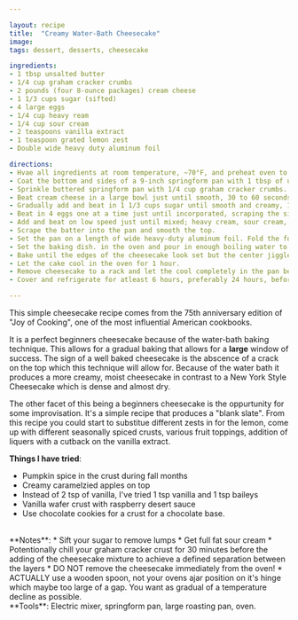 ```yaml
---

layout: recipe
title:  "Creamy Water-Bath Cheesecake"
image: 
tags: dessert, desserts, cheesecake

ingredients:
- 1 tbsp unsalted butter
- 1/4 cup graham cracker crumbs
- 2 pounds (four 8-ounce packages) cream cheese
- 1 1/3 cups sugar (sifted)
- 4 large eggs
- 1/4 cup heavy ream
- 1/4 cup sour cream
- 2 teaspoons vanilla extract
- 1 teaspoon grated lemon zest
- Double wide heavy duty aluminum foil

directions:
- Hvae all ingredients at room temperature, ~70°F, and preheat oven to 325°F.
- Coat the bottom and sides of a 9-inch springform pan with 1 tbsp of unsalted butter.
- Sprinkle buttered springform pan with 1/4 cup graham cracker crumbs. Tilt and tap the pan to spread the crumbs evenly over the bottom and sides.
- Beat cream cheese in a large bowl just until smooth, 30 to 60 seconds. Scrape the sides of the bowl and the beaters well.
- Gradually add and beat in 1 1/3 cups sugar until smooth and creamy, 1 to 2 minutes.
- Beat in 4 eggs one at a time just until incorporated, scraping the sides of the bowl and the heaters after each addition.
- Add and beat on low speed just until mixed; heavy cream, sour cream, vanilla, and grated lemon zest.
- Scrape the batter into the pan and smooth the top. 
- Set the pan on a length of wide heavy-duty aluminum foil. Fold the foil carefully up against the sides of the pan without tearing it. Set the pain in a large baking dish or roasting pan.
- Set the baking dish. in the oven and pour in enough boiling water to reach halfway up the sides of the cheesecake pan.
- Bake until the edges of the cheesecake look set but the center jiggles slightly when the pan is tapped, 55 to 60 mintes. Turn off the oven, prop the door ajar with the handle of a wooden spoon.
- Let the cake cool in the oven for 1 hour.
- Remove cheesecake to a rack and let the cool completely in the pan before unmolding.
- Cover and refrigerate for atleast 6 hours, preferably 24 hours, before serving.

---
```

This simple cheesecake recipe comes from the 75th anniversary edition of "Joy of Cooking", one of the most influential American cookbooks.

It is a perfect beginners cheesecake because of the water-bath baking technique. This allows for a gradual baking that allows for a **large** window of success. The sign of a well baked cheesecake is the abscence of a crack on the top which this technique will allow for. Because of the water bath it produces a more creamy, moist cheesecake in contrast to a New York Style Cheesecake which is dense and almost dry.

The other facet of this being a beginners cheesecake is the oppurtunity for some improvisation. It's a simple recipe that produces a "blank slate". From this recipe you could start to substitue different zests in for the lemon, come up with different seasonally spiced crusts, various fruit toppings, addition of liquers with a cutback on the vanilla extract.


**Things I have tried**:
* Pumpkin spice in the crust during fall months
* Creamy caramelzied apples on top
* Instead of 2 tsp of vanilla, I've tried 1 tsp vanilla and 1 tsp baileys
* Vanilla wafer crust with raspberry desert sauce
* Use chocolate cookies for a crust for a chocolate base.

<br>
**Notes**: 
* Sift your sugar to remove lumps
* Get full fat sour cream
* Potentionally chill your graham cracker crust for 30 minutes before the adding of the cheesecake mixture to achieve a defined separation between the layers
* DO NOT remove the cheesecake immediately from the oven!
* ACTUALLY use a wooden spoon, not your ovens ajar position on it's hinge which maybe too large of a gap. You want as gradual of a temperature decline as possible.

<br>
**Tools**: Electric mixer, springform pan, large roasting pan, oven.